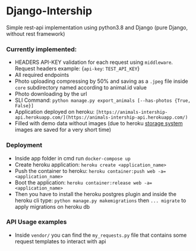 # Django-Intership
Simple rest-api implementation using python3.8 and Django (pure Django, without rest framework)

### Currently implemented:
  * HEADERS API-KEY validation for each request using `middleware`. Request headers example: {`api-key`: `TEST_API_KEY`}
  * All required endpoints
  * Photo uploading compressing by 50% and saving as a `.jpeg` file inside `core` subdirectory named according to animal.id value
  * Photo downloading by the url
  * SLI Command: `python manage.py export_animals [--has-photos {True, False}]`
  * Application deployed on heroku: `[https://animals-intership-api.herokuapp.com/](https://animals-intership-api.herokuapp.com/)`
  * Filled with demo data without images (due to heroku [storage system](https://devcenter.heroku.com/articles/dynos#ephemeral-filesystem) images are saved for a very short time)

### Deployment
  * Inside app folder in cmd run `docker-compose up`
  * Create heroku application: `heroku create <application_name>`
  * Push the container to heroku: `heroku container:push web -a=<application_name>`
  * Boot the application: `heroku container:release web -a=<application_name>`
  * Then you have to install the heroku postgres plugin and inside the heroku cli type: `python manage.py makemigrations`  then `... migrate` to apply migrations on heroku db

### API Usage examples
  * Inside `vendor/` you can find the `my_requests.py` file that contains some request templates to interact with api
